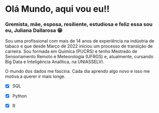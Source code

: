 # Olá Mundo, aqui vou eu!!

### Gremista, mãe, esposa, resiliente, estudiosa e feliz essa sou eu, Juliana Dallarosa 😁

Sou uma profissional com mais de 14 anos de experiência na indústria de tabaco e que desde Março de 2022 iniciou um processo de transição de carreira.
Sou formada em Química (PUCRS) e tenho Mestrado de Sensoriamento Remoto e Meteorologia (UFRGS) e, atualmente, cursando Big Data e Inteligência Analítica, na UNIASSELVI.

O mundo dos dados me fascina. Cada dia aprendo algo novo e isso me motiva a querer ir mais longe. 

-[x] SQL
-[x] Python
-[x] R

